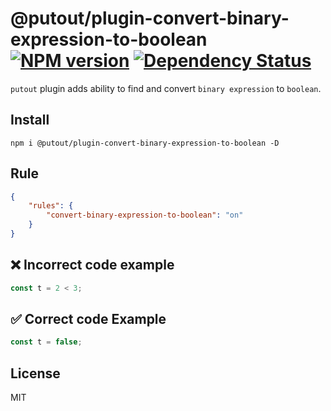 # @putout/plugin-convert-binary-expression-to-boolean [![NPM version][NPMIMGURL]][NPMURL] [![Dependency Status][DependencyStatusIMGURL]][DependencyStatusURL]

[NPMIMGURL]: https://img.shields.io/npm/v/@putout/plugin-convert-binary-expression-to-boolean.svg?style=flat&longCache=true
[NPMURL]: https://npmjs.org/package/@putout/plugin-convert-binary-expression-to-boolean"npm"
[DependencyStatusURL]: https://david-dm.org/coderaiser/putout?path=packages/plugin-convert-binary-expression-to-boolean
[DependencyStatusIMGURL]: https://david-dm.org/coderaiser/putout.svg?path=packages/plugin-convert-binary-expression-to-boolean

`putout` plugin adds ability to find and convert `binary expression` to `boolean`.

## Install

```
npm i @putout/plugin-convert-binary-expression-to-boolean -D
```

## Rule

```json
{
    "rules": {
        "convert-binary-expression-to-boolean": "on"
    }
}
```

## ❌ Incorrect code example

```js
const t = 2 < 3;
```

## ✅ Correct code Example

```js
const t = false;
```

## License

MIT
